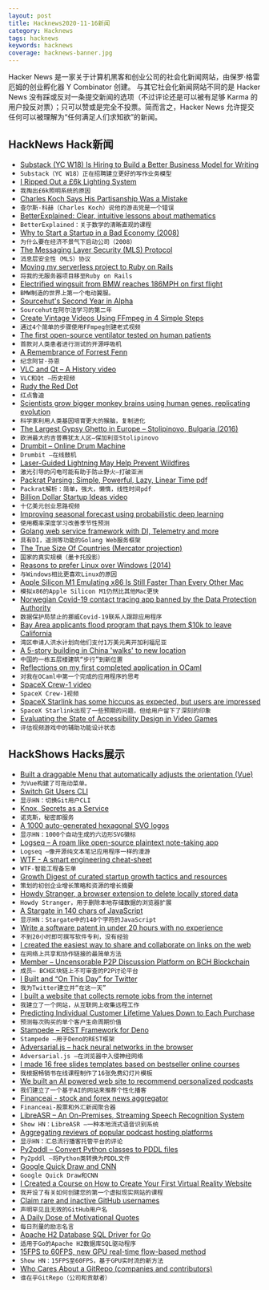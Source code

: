 ```yaml
---
layout: post
title: Hacknews2020-11-16新闻
category: Hacknews
tags: hacknews
keywords: hacknews
coverage: hacknews-banner.jpg
---
```


Hacker News 是一家关于计算机黑客和创业公司的社会化新闻网站，由保罗·格雷厄姆的创业孵化器 Y Combinator 创建。
与其它社会化新闻网站不同的是 Hacker News 没有踩或反对一条提交新闻的选项（不过评论还是可以被有足够 Karma 的用户投反对票）；只可以赞或是完全不投票。简而言之，Hacker News 允许提交任何可以被理解为“任何满足人们求知欲”的新闻。

## HackNews Hack新闻


- [Substack (YC W18) Is Hiring to Build a Better Business Model for Writing](https://substack.com/jobs)
- `Substack（YC W18）正在招聘建立更好的写作业务模型`
- [I Ripped Out a £6k Lighting System](https://robdobson.com/2020/11/the-10-reasons-i-ripped-out-a-6k-lighting-system/)
- `我掏出£6k照明系统的原因`
- [Charles Koch Says His Partisanship Was a Mistake](https://www.wsj.com/articles/charles-koch-says-his-partisanship-was-a-mistake-11605286893)
- `查尔斯·科赫（Charles Koch）说他的游击党是一个错误`
- [BetterExplained: Clear, intuitive lessons about mathematics](https://betterexplained.com/)
- `BetterExplained：关于数学的清晰直观的课程`
- [Why to Start a Startup in a Bad Economy (2008)](http://www.paulgraham.com/badeconomy.html)
- `为什么要在经济不景气下启动公司（2008）`
- [The Messaging Layer Security (MLS) Protocol](https://datatracker.ietf.org/doc/draft-ietf-mls-protocol/)
- `消息层安全性（MLS）协议`
- [Moving my serverless project to Ruby on Rails](https://frantic.im/back-to-rails)
- `将我的无服务器项目移至Ruby on Rails`
- [Electrified wingsuit from BMW reaches 186MPH on first flight](https://robbreport.com/motors/aviation/bmw-electrified-wingsuit-maiden-flight-1234580128/)
- `BMW制造的世界上第一个电动翼服。`
- [Sourcehut's Second Year in Alpha](https://sourcehut.org/blog/2020-11-15-sourcehut-2-year-alpha/)
- `Sourcehut在阿尔法学习的第二年`
- [Create Vintage Videos Using FFmpeg in 4 Simple Steps](https://ottverse.com/create-vintage-videos-using-ffmpeg/)
- `通过4个简单的步骤使用FFmpeg创建老式视频`
- [The first open-source ventilator tested on human patients](https://github.com/makers-for-life/makair/)
- `首款对人类患者进行测试的开源呼吸机`
- [A Remembrance of Forrest Fenn](https://medium.com/@thefinder/a-remembrance-of-forrest-fenn-1be2a8646ff2)
- `纪念阿甘·芬恩`
- [VLC and Qt – A History video](https://www.youtube.com/watch?v=P1qMAupb2_Y)
- `VLC和Qt –历史视频`
- [Rudy the Red Dot](https://rudy.zamfi.net/)
- `红点鲁迪`
- [Scientists grow bigger monkey brains using human genes, replicating evolution](https://interestingengineering.com/scientists-grow-bigger-monkey-brains-using-human-genes-replicating-evolution)
- `科学家利用人类基因培育更大的猴脑，复制进化`
- [The Largest Gypsy Ghetto in Europe – Stolipinovo, Bulgaria (2016)](https://yomadic.com/stolipinovo-gypsy-ghetto/)
- `欧洲最大的吉普赛犹太人区–保加利亚Stolipinovo`
- [Drumbit – Online Drum Machine](https://drumbit.app/)
- `Drumbit –在线鼓机`
- [Laser-Guided Lightning May Help Prevent Wildfires](https://www.breakingasia.com/news/laser-guided-lightning-may-help-prevent-wildfires/)
- `激光引导的闪电可能有助于防止野火–打破亚洲`
- [Packrat Parsing: Simple, Powerful, Lazy, Linear Time pdf](https://pdos.csail.mit.edu/~baford/packrat/icfp02/packrat-icfp02.pdf)
- `Packrat解析：简单，强大，懒惰，线性时间pdf`
- [Billion Dollar Startup Ideas video](https://www.youtube.com/watch?v=3YKNr-LiblI&feature=youtu.be)
- `十亿美元创业思路视频`
- [Improving seasonal forecast using probabilistic deep learning](https://arxiv.org/abs/2010.14610)
- `使用概率深度学习改善季节性预测`
- [Golang web service framework with DI, Telemetry and more](https://github.com/go-masonry/mortar)
- `具有DI，遥测等功能的Golang Web服务框架`
- [The True Size Of Countries (Mercator projection)](https://thetruesize.com/)
- `国家的真实规模（墨卡托投影）`
- [Reasons to prefer Linux over Windows (2014)](https://github.com/nbeaver/why-linux-is-better)
- `与Windows相比更喜欢Linux的原因`
- [Apple Silicon M1 Emulating x86 Is Still Faster Than Every Other Mac](https://www.macrumors.com/2020/11/15/m1-chip-emulating-x86-benchmark/)
- `模拟x86的Apple Silicon M1仍然比其他Mac更快`
- [Norwegian Covid-19 contact tracing app banned by the Data Protection Authority](https://blog.runbox.com/2020/10/the-norwegian-covid-19-contact-tracing-app-is-banned-by-the-data-protection-authority/)
- `数据保护局禁止的挪威Covid-19联系人跟踪应用程序`
- [Bay Area applicants flood program that pays them $10k to leave California](https://www.sfgate.com/living-in-sf/article/San-Franciscans-are-jumping-at-an-offer-of-10k-15591762.php)
- `湾区申请人洪水计划向他们支付1万美元离开加利福尼亚`
- [A 5-story building in China 'walks' to new location](https://edition.cnn.com/style/article/shanghai-relocate-building-preservation-intl-hnk-scli/index.html)
- `中国的一栋五层楼建筑“步行”到新位置`
- [Reflections on my first completed application in OCaml](https://discuss.ocaml.org/t/reflections-on-my-first-completed-application-in-ocaml/6768)
- `对我在OCaml中第一个完成的应用程序的思考`
- [SpaceX Crew-1 video](https://www.youtube.com/watch?v=bnChQbxLkkI&resubmit=1)
- `SpaceX Crew-1视频`
- [SpaceX Starlink has some hiccups as expected, but users are impressed](https://arstechnica.com/information-technology/2020/11/spacex-starlink-has-some-hiccups-as-expected-but-users-are-impressed/)
- `SpaceX Starlink出现了一些预期的问题，但给用户留下了深刻的印象`
- [Evaluating the State of Accessibility Design in Video Games](https://journals.sagepub.com/doi/10.1177/1555412020971500)
- `评估视频游戏中的辅助功能设计状态`


## HackShows Hacks展示

- [ Built a draggable Menu that automatically adjusts the orientation (Vue)](https://github.com/prabhuignoto/vue-float-menu)
- `为Vue构建了可拖动菜单。`
- [ Switch Git Users CLI](https://github.com/geongeorge/Git-User-Switch)
- `显示HN：切换Git用户CLI`
- [ Knox, Secrets as a Service](https://knox-app.com/)
- `诺克斯，秘密即服务`
- [ A 1000 auto-generated hexagonal SVG logos](https://dosycorp.gitlab.io/dosylogo/?v923418754891239875624v1)
- `显示HN：1000个自动生成的六边形SVG徽标`
- [ Logseq – A roam like open-source plaintext note-taking app](https://logseq.com/)
- `Logseq –像开源纯文本笔记应用程序一样的漫游`
- [ WTF - A smart engineering cheat-sheet](https://whatsthatformula.com/)
- `WTF-智能工程备忘单`
- [ Growth Digest of curated startup growth tactics and resources](https://growthdigest.substack.com)
- `策划的初创企业增长策略和资源的增长摘要`
- [ Howdy Stranger, a browser extension to delete locally stored data](https://www.damninteresting.com/software/howdy-stranger/)
- `Howdy Stranger，用于删除本地存储数据的浏览器扩展`
- [ A Stargate in 140 chars of JavaScript](https://www.dwitter.net/d/20584)
- `显示HN：Stargate中的140个字符的JavaScript`
- [ Write a software patent in under 20 hours with no experience](https://zerotopatent.teachable.com/p/how-to-write-a-software-patent-in-under-20-hours-with-0-experience)
- `不到20小时即可撰写软件专利，没有经验`
- [ I created the easiest way to share and collaborate on links on the web](http://seelink.app)
- `在网络上共享和协作链接的最简单方法`
- [ Member – Uncensorable P2P Discussion Platform on BCH Blockchain](https://github.com/memberapp/server)
- `成员– BCH区块链上不可审查的P2P讨论平台`
- [ I Built and “On This Day” for Twitter](https://shkspr.mobi/blog/2020/11/introducing-on-this-day-in-twistory/)
- `我为Twitter建立并“在这一天”`
- [ I built a website that collects remote jobs from the internet](https://remoted.xyz)
- `我建立了一个网站，从互联网上收集远程工作`
- [ Predicting Individual Customer Lifetime Values Down to Each Purchase](https://www.revenueforesight.com/)
- `预测每次购买的单个客户生命周期价值`
- [ Stampede – REST Framework for Deno](https://github.com/bashovski/stampede)
- `Stampede –用于Deno的REST框架`
- [ Adversarial.js – hack neural networks in the browser](https://kennysong.github.io/adversarial.js)
- `Adversarial.js –在浏览器中入侵神经网络`
- [ I made 16 free slides templates based on bestseller online courses](https://slideslist.com/about)
- `我根据畅销书在线课程制作了16张免费幻灯片模板`
- [ We built an AI powered web site to recommend personalized podcasts](https://www.podnods.com/)
- `我们建立了一个基于AI的网站来推荐个性化播客`
- [ Financeai - stock and forex news aggregator](https://financeai.com)
- `Financeai-股票和外汇新闻聚合器`
- [ LibreASR – An On-Premises, Streaming Speech Recognition System](https://github.com/iceychris/LibreASR)
- `Show HN：LibreASR –一种本地流式语音识别系统`
- [ Aggregating reviews of popular podcast hosting platforms](https://podcasthosting.review/)
- `显示HN：汇总流行播客托管平台的评论`
- [ Py2pddl – Convert Python classes to PDDL files](https://github.com/remykarem/py2pddl)
- `Py2pddl –将Python类转换为PDDL文件`
- [ Google Quick Draw and CNN](https://medium.com/towards-artificial-intelligence/introduction-to-cnns-without-using-mnist-ea62040341d0)
- `Google Quick Draw和CNN`
- [ I Created a Course on How to Create Your First Virtual Reality Website](https://learn.metavly.com/)
- `我开设了有关如何创建您的第一个虚拟现实网站的课程`
- [ Claim rare and inactive GitHub usernames](https://github.com/terror/usernames)
- `声明罕见且无效的GitHub用户名`
- [ A Daily Dose of Motivational Quotes](https://play.google.com/store/apps/details?id=com.idnan.motivation)
- `每日剂量的励志名言`
- [ Apache H2 Database SQL Driver for Go](https://github.com/jmrobles/h2go)
- `适用于Go的Apache H2数据库SQL驱动程序`
- [ 15FPS to 60FPS, new GPU real-time flow-based method](https://www.youtube.com/watch?v=lqtqmP46LaA)
- `Show HN：15FPS至60FPS，基于GPU实时流的新方法`
- [ Who Cares About a GitRepo (companies and contributors)](https://github.com/nimakaviani/github-contributors)
- `谁在乎GitRepo（公司和贡献者）`

